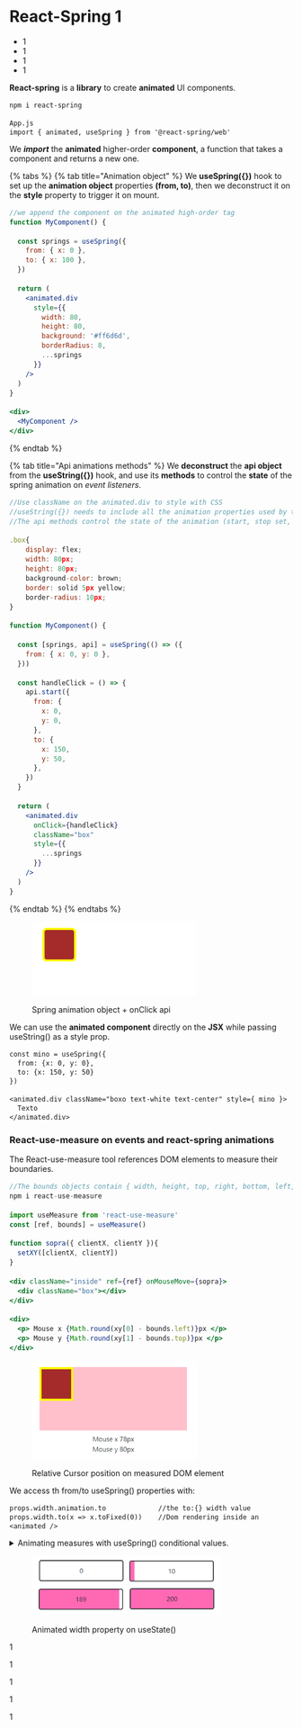 # React-Spring 1

* 1
* 1
* 1
* 1

**React-spring** is a **library** to create **animated** UI components.

```
npm i react-spring

App.js
import { animated, useSpring } from '@react-spring/web'
```

We _**import**_ the **animated** higher-order **component**, a function that takes a component and returns a new one.

{% tabs %}
{% tab title="Animation object" %}
We **useSpring({})** hook to set up the **animation object** properties **(**from, to**)**, then we deconstruct it on the **style** property to trigger it on mount.

```jsx
//we append the component on the animated high-order tag
function MyComponent() {

  const springs = useSpring({
    from: { x: 0 },
    to: { x: 100 },
  })

  return (
    <animated.div
      style={{
        width: 80,
        height: 80,
        background: '#ff6d6d',
        borderRadius: 8,
        ...springs
      }}
    />
  )
}

<div>
  <MyComponent />
</div>
```
{% endtab %}

{% tab title="Api animations methods" %}
We **deconstruct** the **api object** from the **useString({})** hook, and use its **methods** to control the **state** of the spring animation on _event listeners_.

```jsx
//Use className on the animated.div to style with CSS
//useString({}) needs to include all the animation properties used by the api
//The api methods control the state of the animation (start, stop set, etc)

.box{
    display: flex;
    width: 80px;
    height: 80px;
    background-color: brown;
    border: solid 5px yellow;
    border-radius: 10px;
}

function MyComponent() {

  const [springs, api] = useSpring(() => ({
    from: { x: 0, y: 0 },
  }))

  const handleClick = () => {
    api.start({
      from: {
        x: 0,
        y: 0,
      },
      to: {
        x: 150,
        y: 50,
      },
    })
  }

  return (
    <animated.div
      onClick={handleClick}
      className="box"
      style={{
        ...springs      
      }}
    />
  )
}
```
{% endtab %}
{% endtabs %}

<figure><img src="../.gitbook/assets/moved1.gif" alt="" width="293"><figcaption><p>Spring animation object + onClick api</p></figcaption></figure>

We can use the **animated component** directly on the **JSX** while passing useString() as a style prop.

```
const mino = useSpring({
  from: {x: 0, y: 0},
  to: {x: 150, y: 50}  
})

<animated.div className="boxo text-white text-center" style={ mino }>
  Texto
</animated.div>
```

### React-use-measure on events and react-spring animations

The React-use-measure tool references DOM elements to measure their boundaries.

```jsx
//The bounds objects contain { width, height, top, right, bottom, left, x, y}
npm i react-use-measure 

import useMeasure from 'react-use-measure'
const [ref, bounds] = useMeasure()

function sopra({ clientX, clientY }){
  setXY([clientX, clientY])
}

<div className="inside" ref={ref} onMouseMove={sopra}>
  <div className="box"></div>
</div>

<div>
  <p> Mouse x {Math.round(xy[0] - bounds.left)}px </p>
  <p> Mouse y {Math.round(xy[1] - bounds.top)}px </p>
</div>
```

<figure><img src="../.gitbook/assets/reactMeasure.png" alt="" width="294"><figcaption><p>Relative Cursor position on measured DOM element</p></figcaption></figure>

We access th from/to useSpring() properties with:

```
props.width.animation.to             //the to:{} width value
props.width.to(x => x.toFixed(0))    //Dom rendering inside an <animated />
```

<details>

<summary>Animating measures with useSpring() conditional values.</summary>

We **animate** a react-use-measure **width** with a **useState() trigger**, using a t**ernary operator** to change the **useSpring()** target **value** (to).

The relative>absolute **child** component is **animated** using its **parent** measured **width**.

```
//we need the animated component to access the useSpring() prop

const [open, toggle] = useState(false)
const [ref, { width }] = useMeasure()
const props = useSpring({ width: open ? width : 0})

<div ref={ref} className="main" onClick={()=> toggle(!open) } >
  <animated.div className="fill" style={props} />

  <animated.div className="content">
    {props.width.to(x => x.toFixed(0))}
  </animated.div>
</div>
```

The children **CSS** properties set its **starter animation condition** (from).

```css
//the .fill element starts from the left and its height covers the parent
.main {
  position: relative;
  width: 200px;
  height: 50px;
  cursor: pointer;
  border-radius: 5px;
  border: 2px solid #272727;
  overflow: hidden;
}

.fill {
  position: absolute;
  left: 0;
  height: 100%;
  background: hotpink;
}

.content {
  position: absolute;
  display: flex;
  color: #272727;
  width: 100%; height: 100%;
  align-items: center; justify-content: center;
}
```

The useString() **api** for the event works too, but we **can't reset** the (from) **property** yet.

```sass
const [propa, api] = useSpring(()=>({
  from: {width: 0 }
}))

function checkin(){
  api.start({
    from: {
      width: 0,
    },
    to: {
      width: width,
    },
  })
}

<div ref={ref} className="main" onClick={checkin} >
  <animated.div className="fill" style={propa} />

  <animated.div className="content">
    {propa.width.to(x => x.toFixed(0))}
  </animated.div>
</div>
```

</details>

<figure><img src="../.gitbook/assets/fillAnimation.png" alt="" width="335"><figcaption><p>Animated width property on useState()</p></figcaption></figure>

1

1

1

1

1
